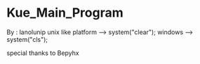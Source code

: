 # Kue_Main_Program
By : lanolunip
unix like platform --> system("clear");
windows --> system("cls");

special thanks to Bepyhx

